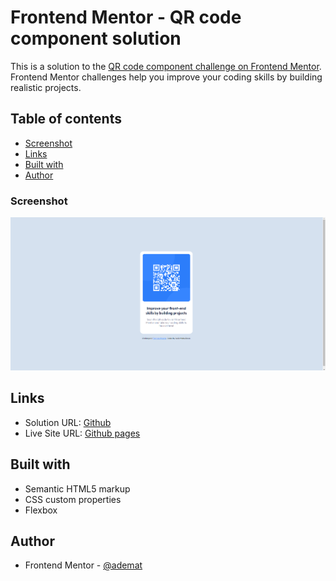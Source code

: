 # Frontend Mentor - QR code component solution

This is a solution to the [QR code component challenge on Frontend Mentor](https://www.frontendmentor.io/challenges/qr-code-component-iux_sIO_H). Frontend Mentor challenges help you improve your coding skills by building realistic projects. 

## Table of contents

- [Screenshot](#screenshot)
- [Links](#links)
- [Built with](#built-with)
- [Author](#author)

### Screenshot

![](images/Screenshot.png)

## Links

- Solution URL: [Github](https://github.com/ademat/FM-QR-Code-component)
- Live Site URL: [Github pages](https://ademat.github.io/FM-QR-Code-component/)

## Built with

- Semantic HTML5 markup
- CSS custom properties
- Flexbox

## Author

- Frontend Mentor - [@ademat](https://www.frontendmentor.io/profile/ademat)
